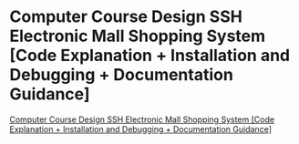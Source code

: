 # Computer Course Design SSH Electronic Mall Shopping System [Code Explanation + Installation and Debugging + Documentation Guidance]
[Computer Course Design SSH Electronic Mall Shopping System [Code Explanation + Installation and Debugging + Documentation Guidance]](https://aiwithcloud.com/2022/09/19/computer_course_design_ssh_electronic_mall_shopping_system_code_explanation__installation_and_debugging__documentation_guidance/)